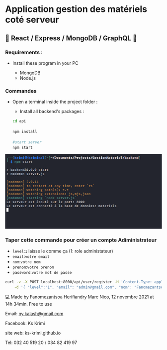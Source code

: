 # Application gestion des matériels coté serveur

## 🚀 React / Express / MongoDB / GraphQL 🚀

### Requirements :

- Install these program in your PC

  - MongoDB
  - Node.js

### Commandes

- Open a terminal inside the project folder :

  - Install all backend's packages :

  ```sh
  cd api

  npm install

  #start server
  npm start
  ```

![Alt text](./screenshot.png 'Screenshot')

### Taper cette commande pour créer un compte Adiministrateur

- `level`:`1` laisse le comme ça (1: role administateur)
- `email`:`votre email`
- `nom`:`votre nom`
- `prenom`:`votre prenom`
- `password`:`votre mot de passe`

```sh
curl -v -X POST localhost:8000/api/user/register -H 'Content-Type: application/json' \
    -d '{ "level":"1", "email": "admin@gmail.com", "nom": "Fanomezantsoa", "prenom":"Herifiandry Marc Nico", "password": "secret123"}'
```

💻 Made by Fanomezantsoa Herifiandry Marc Nico, 12 novembre 2021 at 14h 34min. Free to use

Email: ny.kalash@gmail.com

Facebook: Ks Krimi

site web: ks-krimi.github.io

Tel: 032 40 519 20 / 034 82 419 97
